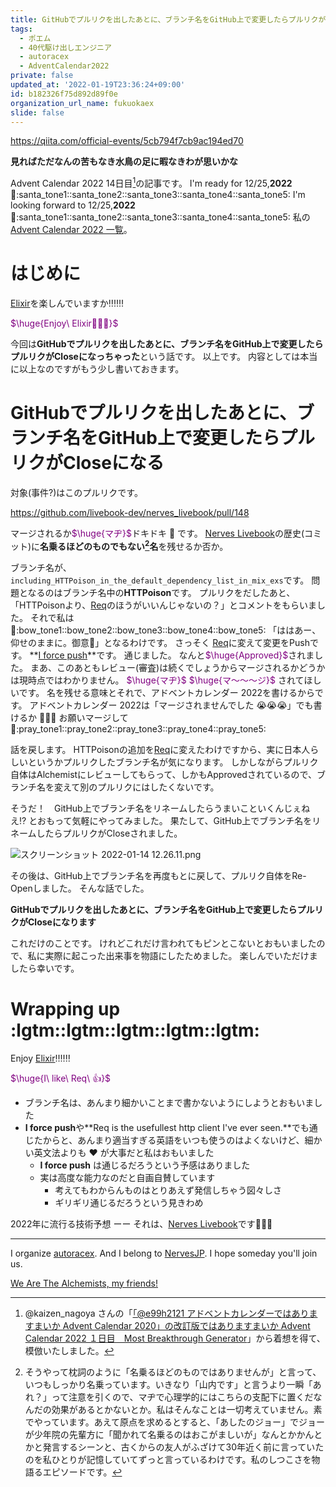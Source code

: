 ```yaml
---
title: GitHubでプルリクを出したあとに、ブランチ名をGitHub上で変更したらプルリクがCloseになります
tags:
  - ポエム
  - 40代駆け出しエンジニア
  - autoracex
  - AdventCalendar2022
private: false
updated_at: '2022-01-19T23:36:24+09:00'
id: b182326f75d892d89f0e
organization_url_name: fukuokaex
slide: false
---
```

https://qiita.com/official-events/5cb794f7cb9ac194ed70

**見ればただなんの苦もなき水鳥の足に暇なきわが思いかな**

Advent Calendar 2022 14日目[^1]の記事です。
I'm ready for 12/25,**2022** :santa::santa_tone1::santa_tone2::santa_tone3::santa_tone4::santa_tone5:
I'm looking forward to  12/25,**2022** :santa::santa_tone1::santa_tone2::santa_tone3::santa_tone4::santa_tone5:
私の[Advent Calendar 2022 一覧](https://docs.google.com/spreadsheets/d/1HQvFjagQLRPjOYAjDVzWp9S4b8dKixxvvaz_TtbZWto/edit#gid=1723448955)。

[^1]: @kaizen_nagoya さんの「[「@e99h2121 アドベントカレンダーではありますまいか Advent Calendar 2020」の改訂版ではありますまいか Advent Calendar 2022 １日目　Most Breakthrough Generator](https://qiita.com/kaizen_nagoya/items/49ebebee3a0377f3b59b)」から着想を得て、模倣いたしました。 

# はじめに

[Elixir](https://elixir-lang.org/)を楽しんでいますか:bangbang::bangbang::bangbang:

<font color="purple">$\huge{Enjoy\ Elixir🚀🚀🚀}$</font>

今回は**GitHubでプルリクを出したあとに、ブランチ名をGitHub上で変更したらプルリクがCloseになっちゃった**という話です。
以上です。
内容としては本当に以上なのですがもう少し書いておきます。

# GitHubでプルリクを出したあとに、ブランチ名をGitHub上で変更したらプルリクがCloseになる

対象(事件?)はこのプルリクです。

https://github.com/livebook-dev/nerves_livebook/pull/148

マージされるか<font color="purple">$\huge{マヂ}$</font>ドキドキ :heartbeat: です。
[Nerves Livebook](https://github.com/livebook-dev/nerves_livebook)の歴史(コミット)に**名乗るほどのものでもない[^2]名**を残せるか否か。

ブランチ名が、`including_HTTPoison_in_the_default_dependency_list_in_mix_exs`です。
問題となるのはブランチ名中の**HTTPoison**です。
プルリクをだしたあと、「HTTPoisonより、[Req](https://hexdocs.pm/req/Req.html)のほうがいいんじゃないの？」とコメントをもらいました。
それで私は :bow::bow_tone1::bow_tone2::bow_tone3::bow_tone4::bow_tone5:
「ははあー、仰せのままに。御意:rocket:」となるわけです。
さっそく [Req](https://hexdocs.pm/req/Req.html)に変えて変更をPushです。
**[I force push](https://github.com/livebook-dev/nerves_livebook/pull/148#issuecomment-1012200097)**です。
通じました。
なんと<font color="purple">$\huge{Approved}$</font>されました。
まあ、このあともレビュー(審査)は続くでしょうからマージされるかどうかは現時点ではわかりません。
<font color="purple">$\huge{マヂ}$</font>
<font color="purple">$\huge{マ〜〜〜ジ}$</font>
されてほしいです。
名を残せる意味とそれで、アドベントカレンダー 2022を書けるからです。
アドベントカレンダー 2022は「マージされませんでした :sob::sob::sob:」でも書けるか :rocket::rocket::rocket:
お願いマージして :pray::pray_tone1::pray_tone2::pray_tone3::pray_tone4::pray_tone5:  

話を戻します。
HTTPoisonの追加を[Req](https://hexdocs.pm/req/Req.html)に変えたわけですから、実に日本人らしいというかプルリクしたブランチ名が気になります。
しかしながらプルリク自体はAlchemistにレビューしてもらって、しかもApprovedされているので、ブランチ名を変えて別のプルリクにはしたくないです。

そうだ！　GitHub上でブランチ名をリネームしたらうまいこといくんじぇねえ:interrobang:
とおもって気軽にやってみました。
果たして、GitHub上でブランチ名をリネームしたらプルリクがCloseされました。

![スクリーンショット 2022-01-14 12.26.11.png](https://qiita-image-store.s3.ap-northeast-1.amazonaws.com/0/131808/01ad251e-3b86-ae3c-b9ae-ebcedc666421.png)



その後は、GitHub上でブランチ名を再度もとに戻して、プルリク自体をRe-Openしました。
そんな話でした。




[^2]: そうやって枕詞のように「名乗るほどのものではありませんが」と言って、いつもしっかり名乗っています。いきなり「山内です」と言うより一瞬「あれ？」って注意を引くので、マヂで心理学的にはこちらの支配下に置くだなんだの効果があるとかないとか。私はそんなことは一切考えていません。素でやっています。あえて原点を求めるとすると、「あしたのジョー」でジョーが少年院の先輩方に「聞かれて名乗るのはおこがましいが」なんとかかんとかと発言するシーンと、古くからの友人がふざけて30年近く前に言っていたのを私ひとりが記憶していてずっと言っているわけです。私のしつこさを物語るエピソードです。

**GitHubでプルリクを出したあとに、ブランチ名をGitHub上で変更したらプルリクがCloseになります**

これだけのことです。
けれどこれだけ言われてもピンとこないとおもいましたので、私に実際に起こった出来事を物語にしたためました。
楽しんでいただけましたら幸いです。

# Wrapping up :lgtm::lgtm::lgtm::lgtm::lgtm:

Enjoy [Elixir](https://elixir-lang.org/):bangbang::bangbang::bangbang:

<font color="purple">$\huge{I\ like\ Req\ 👍}$</font>
 

- ブランチ名は、あんまり細かいことまで書かないようにしようとおもいました
- **I force push**や**Req is the usefullest http client I've ever seen.**でも通じたからと、あんまり適当すぎる英語をいつも使うのはよくないけど、細かい英文法よりも :hearts: が大事だと私はおもいました
    - **I force push** は通じるだろうという予感はありました
    - 実は高度な能力なのだと自画自賛しています
        - 考えてもわからんものはとりあえず発信しちゃう図々しさ
        - ギリギリ通じるだろうという見きわめ


2022年に流行る技術予想 ーー それは、[Nerves Livebook](https://github.com/livebook-dev/nerves_livebook)です:rocket::rocket::rocket:



---

I organize [autoracex](https://autoracex.connpass.com/).
And I belong to [NervesJP](https://nerves-jp.connpass.com/).
I hope someday you'll join us.

[We Are The Alchemists, my friends!](https://www.youtube.com/watch?v=04854XqcfCY)
